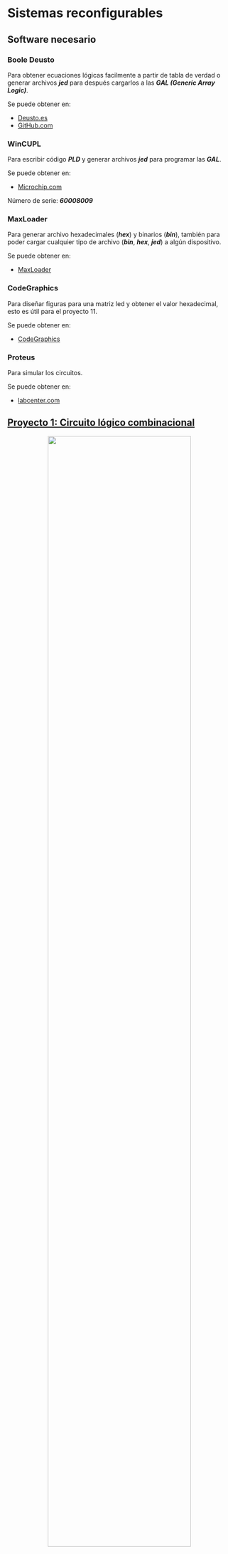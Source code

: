 # Sistemas reconfigurables

## Software necesario

### Boole Deusto
Para obtener ecuaciones lógicas facilmente a partir de tabla de verdad o generar archivos
***jed*** para después cargarlos a las ***GAL (Generic Array Logic)***.

Se puede obtener en:

- [Deusto.es](https://weblab.deusto.es/website/boole_deusto.html)
- [GitHub.com](https://github.com/zstars/booledeusto)

### WinCUPL

Para escribir código ***PLD*** y generar archivos ***jed*** para programar las ***GAL***.

Se puede obtener en:

- [Microchip.com](https://www.microchip.com/en-us/products/fpgas-and-plds/spld-cplds/pld-design-resources)

Número de serie: ***60008009***

### MaxLoader

Para generar archivo hexadecimales (***hex***) y binarios (***bin***), también para poder
cargar cualquier tipo de archivo (***bin***, ***hex***, ***jed***) a algún dispositivo.

Se puede obtener en:

- [MaxLoader](https://max-loader.software.informer.com/)

### CodeGraphics

Para diseñar figuras para una matriz led y obtener el valor hexadecimal, esto es útil
para el proyecto 11.

Se puede obtener en:

- [CodeGraphics](https://nickeugeny.com/2013/02/21/codegraphics-v2-1/)

### Proteus

Para simular los circuitos.

Se puede obtener en:

- [labcenter.com](https://www.labcenter.com/)

## [Proyecto 1: Circuito lógico combinacional](https://github.com/ian16munoz3nunez1/sistemasReconfigurables/tree/proy1)

<div style='text-align: center'>
    <img width=80% src='.src/proy1.jpg'>
</div>

En este proyecto se desarrollo un circuito lógico combinacional en el que se utilizaron
compuertas lógicas básicas como, ***and***, ***or*** y ***not***.

El objetivo del proyecto es diseñar un circuito combinacional para la función *ABCDE*
donde: ***F(A, B, C, D, E) = 1*** cuando ***ABD*** entre ***CE=Número impar***. Además,
cuando el resultado sea indeterminado o tenga fracción será igual a 0.

## [Proyecto 2: Generador de bits de paridad](https://github.com/ian16munoz3nunez1/sistemasReconfigurables/tree/proy2)

<div style='text-align: center'>
    <img width=80% src='.src/proy2.jpg'>
</div>

En este proyecto, se creo un generador de bits de paridad.

En la tira de leds se tiene un generador de paridad par, mientras que en el display de 7
segmentos se tiene un generador de paridad impar. Para el generador impar, al no funcionar
las compuertas ***xnor*** se eligió usar compuertas ***xor*** y agregar una compuerta
***not*** a la salida del generador, así se obtuvo el generador impar.

## [Proyecto 3: Mensaje en display con compuertas lógicas](https://github.com/ian16munoz3nunez1/sistemasReconfigurables/tree/proy3)

En este proyecto solo se hizo una simulación en ***Proteus*** para mostrar un mensaje en
un display de 7 segmentos usando solo compuertas lógicas.

## [Proyecto 4: Mensaje en display con *GAL22V10D*](https://github.com/ian16munoz3nunez1/sistemasReconfigurables/tree/proy4)

<div style='text-align: center'>
    <img width=80% src='.src/proy4.jpg'>
</div>

En este proyecto se hizo lo mismo que en la actividad anterior, pero esta vez usando una
***GAL22V10D***, la tabla de verdad para mostrar el mensaje es

|   | w | x | y | z | a | b | c | d | e | f | g |
|:-:|:-:|:-:|:-:|:-:|:-:|:-:|:-:|:-:|:-:|:-:|:-:|
| 5 | 0 | 0 | 0 | 0 | 1 | 0 | 1 | 1 | 0 | 1 | 1 |
| E | 0 | 0 | 0 | 1 | 1 | 0 | 0 | 1 | 1 | 1 | 1 |
| 3 | 0 | 0 | 1 | 0 | 1 | 1 | 1 | 1 | 0 | 0 | 1 |
| 1 | 0 | 0 | 1 | 1 | 0 | 1 | 1 | 0 | 0 | 0 | 0 |
| n | 0 | 1 | 0 | 0 | 0 | 0 | 1 | 0 | 1 | 0 | 1 |
| A | 0 | 1 | 0 | 1 | 1 | 1 | 1 | 0 | 1 | 1 | 1 |
| r | 0 | 1 | 1 | 0 | 0 | 0 | 0 | 0 | 1 | 0 | 1 |
| 1 | 0 | 1 | 1 | 1 | 0 | 1 | 1 | 0 | 0 | 0 | 0 |
| 0 | 1 | 0 | 0 | 0 | 1 | 1 | 1 | 1 | 1 | 1 | 0 |
| n | 1 | 0 | 0 | 1 | 0 | 0 | 1 | 0 | 1 | 0 | 1 |
| U | 1 | 0 | 1 | 0 | 0 | 1 | 1 | 1 | 1 | 1 | 0 |
| ñ | 1 | 0 | 1 | 1 | 1 | 0 | 1 | 0 | 1 | 0 | 1 |
| E | 1 | 1 | 0 | 0 | 1 | 0 | 0 | 1 | 1 | 1 | 1 |
| 2 | 1 | 1 | 0 | 1 | 1 | 1 | 0 | 1 | 1 | 0 | 1 |
|   | 1 | 1 | 1 | 0 | x | x | x | x | x | x | x |
|   | 1 | 1 | 1 | 1 | x | x | x | x | x | x | x |

## [Proyecto 5: Divisor-Sumador](https://github.com/ian16munoz3nunez1/sistemasReconfigurables/tree/proy5)

<div style='text-align: center'>
    <img width=80% src='.src/proy5.jpg'>
</div>

Para este proyecto se hizo un Divisor-Sumador con el que se hacen las ecuaciones lógicas
desde dos ***GAL22V10D***, después de tener el resultado en binario, este se convierte de
***BCD*** a 7 segmentos con un decodificador ***74LS48***.

## [Proyecto 6: Uso de memoria *EEPROM*](https://github.com/ian16munoz3nunez1/sistemasReconfigurables/tree/proy6)

<div style='text-align: center'>
    <img width=80% src='.src/proy6.jpg'>
</div>

En este proyecto se usó una memoria ***EEPROM AT28C64B*** para realizar distintas funciones,
se usan distintas páginas de esta memoria para acceder a cada funcionalidad, las opciones
son:

- Operaciones aritméticas (página 300).
- Código de estudiante (página 600).
- Nombre (página 900).
- Carrera  (página c00).

## [Proyecto 7: Máquina de estados con *Flip-Flop 4027*](https://github.com/ian16munoz3nunez1/sistemasReconfigurables/tree/proy7)

<div style='text-align: center'>
    <img width=80% src='.src/proy7_2.jpg'>
</div>

En este proyecto se usaron ***Flip-Flops 4027*** y una ***GAL22V10D*** para hacer una
máquina de estados.

Para esto y los siguientes proyectos, se hizo un reloj usando el circuito integrado
***LM555*** y así poder variar la frecuencia del reloj.

<div style='text-align: center'>
    <img width=80% src='.src/proy7_1.jpg'>
</div>

### Tabla de verdad para *Flip-Flop SR*
#### Nivel alto
| S | R | $$Q^t$$ | $$Q^{t+1}$$ |
|:-:|:-:|:-:|:-:|
| 0 | 0 | 0 | 0 |
| 0 | 0 | 1 | 1 |
| 0 | 1 | 0 | 0 |
| 0 | 1 | 1 | 0 |
| 1 | 0 | 0 | 1 |
| 1 | 0 | 1 | 1 |
| 1 | 1 | 0 | X |
| 1 | 1 | 1 | X |
#### Nivel bajo
| S | R | $$Q^t$$ | $$Q^{t+1}$$ |
|:-:|:-:|:-:|:-:|
| 0 | 0 | 0 | X |
| 0 | 0 | 1 | X |
| 0 | 1 | 0 | 1 |
| 0 | 1 | 1 | 1 |
| 1 | 0 | 0 | 0 |
| 1 | 0 | 1 | 0 |
| 1 | 1 | 0 | 0 |
| 1 | 1 | 1 | 1 |

### Tabla de verdad para *Flip-Flop D*
| D | $$Q^t$$ | $$Q^{t+1}$$ |
|:-:|:-:|:-:|
| 0 | 0 | 0 |
| 0 | 1 | 0 |
| 1 | 0 | 1 |
| 1 | 1 | 1 |

### Tabla de verdad para *Flip-Flop T*
| T | $$Q^t$$ | $$Q^{t+1}$$ |
|:-:|:-:|:-:|
| 0 | 0 | 0 |
| 0 | 1 | 1 |
| 1 | 0 | 1 |
| 1 | 1 | 0 |

### Tabla de verdad para *Flip-Flop JK*
| CK | J | K | $$Q^t$$ | $$Q^{t+1}$$ |
|:-:|:-:|:-:|:-:|:-:|
| 0 | 0 | 0 | 0 | 0 |
| 0 | 0 | 0 | 1 | 1 |
| 0 | 0 | 1 | 0 | 0 |
| 0 | 0 | 1 | 1 | 1 |
| 0 | 1 | 0 | 0 | 0 |
| 0 | 1 | 0 | 1 | 1 |
| 0 | 1 | 1 | 0 | 0 |
| 0 | 1 | 1 | 1 | 1 |
| 1 | 0 | 0 | 0 | 0 |
| 1 | 0 | 0 | 1 | 1 |
| 1 | 0 | 1 | 0 | 0 |
| 1 | 0 | 1 | 1 | 0 |
| 1 | 1 | 0 | 0 | 1 |
| 1 | 1 | 0 | 1 | 1 |
| 1 | 1 | 1 | 0 | 1 |
| 1 | 1 | 1 | 1 | 0 |

### Tabla de activación de las Flip-Flops
| $$Q^t$$ | $$Q^{t+1}$$ | S | R | J | K | T | D |
|:-:|:-:|:-:|:-:|:-:|:-:|:-:|:-:|
| 0 | 0 | 0 | X | 0 | X | 0 | 0 |
| 0 | 1 | 1 | 0 | 1 | X | 1 | 1 |
| 1 | 0 | 0 | 1 | X | 1 | 1 | 0 |
| 1 | 1 | X | 0 | X | 0 | 0 | 1 |

## [Proyecto 8: Contador asíncrono](https://github.com/ian16munoz3nunez1/sistemasReconfigurables/tree/proy8)

<div style='text-align: center'>
    <img width=80% src='.src/proy8.jpg'>
</div>

Para este proyecto, se usó una ***GAL22V10D*** que tiene como salida los resultados de
las funciones lógicas y como entrada tiene una señal de reloj y una entrada que puede ser
0 o 1, esto para elegir la secuencia, por tanto, solo hay dos secuencias.

| x | Secuencia |
|:-:|:-:|
| 0 | 1, 2, 3, 4, 6, 8, 9, 12, 13, 14, 15 |
| 1 | 15, 13, 11, 9, 7, 5, 3, 1 |

Todos estos valores pasan por dos decodificadores ***74LS48*** para mostrarlos en un
display.

## [Proyecto 9: Contador asíncrono del 0 al 9](https://github.com/ian16munoz3nunez1/sistemasReconfigurables/tree/proy9)

<div style='text-align: center'>
    <img width=80% src='.src/proy9.jpg'>
</div>

En este proyecto se usaron 4 ***Flip-Flops 4027*** para generar el contador, aunque esta
vez no se usa el código ***BCD (8, 4, 2, 1)***, si no el ***BCD (8, 4, -2, -1)***

### Código *BCD (8, 4, -2, -1)* del 0 al 9
| | 8 | 4 | -2 | -1 |
|:-:|:-:|:-:|:-:|:-:|
| 0 | 0 | 0 | 0 | 0 |
| 1 | 0 | 1 | 1 | 1 |
| 2 | 0 | 1 | 1 | 0 |
| 3 | 0 | 1 | 0 | 1 |
| 4 | 0 | 1 | 0 | 0 |
| 5 | 1 | 0 | 1 | 1 |
| 6 | 1 | 0 | 1 | 0 |
| 7 | 1 | 0 | 0 | 1 |
| 8 | 1 | 0 | 0 | 0 |
| 9 | 1 | 1 | 1 | 1 |

## [Proyecto 10: Contadores en cascada](https://github.com/ian16munoz3nunez1/sistemasReconfigurables/tree/proy10)

<div style='text-align: center'>
    <img width=80% src='.src/proy10.jpg'>
</div>

Para este proyecto se usaron dos contadores ***4029***, una compuerta ***and** y dos
decodificadores ***74LS48*** para mostrar los valores en 2 displays de 7 segmentos.

## [Proyecto 11: Animación en matriz led](https://github.com/ian16munoz3nunez1/sistemasReconfigurables/tree/proy11)

<div style='text-align: center'>
    <img width=80% src='.src/proy11.jpg'>
</div>

En este proyecto se esperaba mostrar una animación en una matriz led usando 3  contadores
***4029*** para poder acceder a las distintas dirección de memoria de la
***EEPROM AT28C64B***, y así, tener una salida esperada de la memoria ***ROM***, además
se usó un demultiplexor ***74LS138*** para poder sincronizar las salidas de la memoria
y que se muestre la animación correctamente.

El circuito no se logró implementar en físico debido a un problema al programar la
***ROM***.
